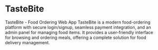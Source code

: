 # TasteBite
TasteBite - Food Ordering Web App  TasteBite is a modern food-ordering platform with secure login/signup, seamless payment integration, and an admin panel for managing food items. It provides a user-friendly interface for browsing and ordering meals, offering a complete solution for food delivery management.
